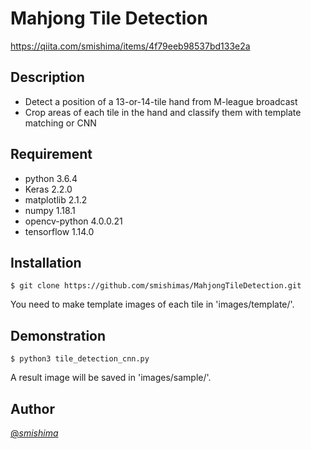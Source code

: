# Mahjong Tile Detection
https://qiita.com/smishima/items/4f79eeb98537bd133e2a

## Description
- Detect a position of a 13-or-14-tile hand from M-league broadcast 
- Crop areas of each tile in the hand and classify them with template matching or CNN


## Requirement
- python                             3.6.4
- Keras                              2.2.0
- matplotlib                         2.1.2
- numpy                              1.18.1
- opencv-python                      4.0.0.21
- tensorflow                         1.14.0


## Installation
    $ git clone https://github.com/smishimas/MahjongTileDetection.git
You need to make template images of each tile in 'images/template/'.

## Demonstration
    $ python3 tile_detection_cnn.py
A result image will be saved in 'images/sample/'.

## Author
[@_smishima_](https://twitter.com/_smishima_)
